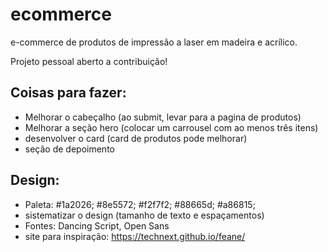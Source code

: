 # ecommerce
e-commerce de produtos de impressão a laser em madeira e acrílico.

Projeto pessoal aberto a contribuição!

## Coisas para fazer:
* Melhorar o cabeçalho (ao submit, levar para a pagina de produtos)
* Melhorar a seção hero (colocar um carrousel com ao menos três itens)
* desenvolver o card (card de produtos pode melhorar)
* seção de depoimento

## Design:
* Paleta: \#1a2026; \#8e5572; \#f2f7f2; \#88665d; \#a86815;
* sistematizar o design (tamanho de texto e espaçamentos)
* Fontes: Dancing Script, Open Sans
* site para inspiração: https://technext.github.io/feane/